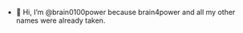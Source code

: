 - 👋 Hi, I’m @brain0100power because brain4power and all my other names were already taken.


<!---
brain0100power/brain0100power is a ✨ special ✨ repository because its `README.md` (this file) appears on your GitHub profile.
You can click the Preview link to take a look at your changes.
--->
